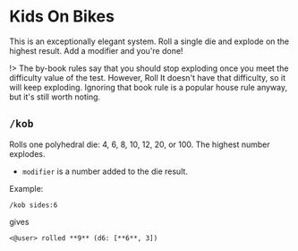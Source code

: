 # Kids On Bikes

This is an exceptionally elegant system. Roll a single die and explode on the highest result. Add a modifier and you're done!

!> The by-book rules say that you should stop exploding once you meet the difficulty value of the test. However, Roll It doesn't have that difficulty, so it will keep exploding. Ignoring that book rule is a popular house rule anyway, but it's still worth noting.

## `/kob`

Rolls one polyhedral die: 4, 6, 8, 10, 12, 20, or 100. The highest number explodes.

* `modifier` is a number added to the die result.

Example:

```
/kob sides:6
```

gives

```
<@user> rolled **9** (d6: [**6**, 3])
```
